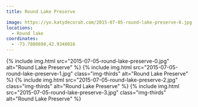 ```yaml
---
title: Round Lake Preserve

image: https://yo.katydecorah.com/2015-07-05-round-lake-preserve-0.jpg
locations:
  - Round lake
coordinates:
  - -73.7808698,42.9348016
---
```


<div class="photos">
{% include img.html src="2015-07-05-round-lake-preserve-0.jpg" alt="Round Lake Preserve" %}
{% include img.html src="2015-07-05-round-lake-preserve-1.jpg" class="img-thirds" alt="Round Lake Preserve" %}
{% include img.html src="2015-07-05-round-lake-preserve-2.jpg" class="img-thirds" alt="Round Lake Preserve" %}
{% include img.html src="2015-07-05-round-lake-preserve-3.jpg" class="img-thirds" alt="Round Lake Preserve" %}
</div>
